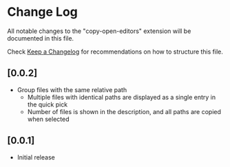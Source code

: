 # Change Log

All notable changes to the "copy-open-editors" extension will be documented in this file.

Check [Keep a Changelog](http://keepachangelog.com/) for recommendations on how to structure this file.

## [0.0.2]

- Group files with the same relative path
  - Multiple files with identical paths are displayed as a single entry in the quick pick
  - Number of files is shown in the description, and all paths are copied when selected

## [0.0.1]

- Initial release
